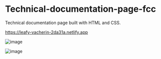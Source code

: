 # Technical-documentation-page-fcc
Technical documentation page built with HTML and CSS. 


https://leafy-vacherin-2da31a.netlify.app

![image](https://user-images.githubusercontent.com/104005289/195949332-96df791f-9623-4e8c-b7d5-62115a3784a2.png)


![image](https://user-images.githubusercontent.com/104005289/195949344-2e016bc2-5fa6-474b-8c19-1f6f8cda7834.png)

